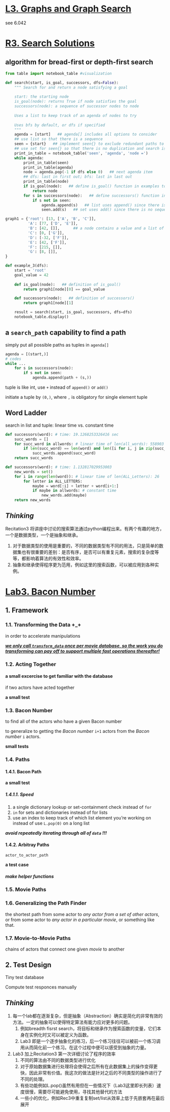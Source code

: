 # <u>L3. Graphs and Graph Search</u>

see 6.042

# <u>R3. Search Solutions</u>

## algorithm for bread-first or depth-first search

```python
from table import notebook_table #visualization

def search(start, is_goal, successors, dfs=False):
    """ Search for and return a node satisfying a goal
    
    start: the starting node
    is_goal(node): returns True if node satisfies the goal
    successors(node): a sequence of successor nodes to node
    
    Uses a list to keep track of an agenda of nodes to try
    
    Uses bfs by default, or dfs if specified
    """
    agenda = [start]   ## agenda[] includes all options to consider
    ## use list so that there is a sequence
    seen = {start}   ## implement seen{} to exclude redundant paths to node
    ## use set for seen{} so that there is no duplication and search is more efficient
    print_in_table = notebook_table('seen', 'agenda', 'node =')
    while agenda:
        print_in_table(seen)
        print_in_table(agenda)
        node = agenda.pop(-1 if dfs else 0)   ## next agenda item
        ## dfs: last in first out; bfs: last in last out
        print_in_table(node)
        if is_goal(node):   ## define is_goal() function in examples to define the goal
            return node
        for s in successors(node):   ## define successors() function in examples to define possible adjoining nodes
            if s not in seen:
                agenda.append(s)   ## list uses append() since there is a sequence
                seen.add(s)   ## set uses add() since there is no sequence
```

```python
graph1 = {'root': [13, ['A', 'B', 'C']],
          'A': [77, ['D', 'E']],
          'B': [42, []],      ## a node contains a value and a list of adjoining nodes
          'C': [0, ['G']],
          'D': [-32, ['F']],
          'E': [42, ['F']],
          'F': [215, []],
          'G': [8, []],
}
```

```python
def example_3(dfs):
    start = 'root'
    goal_value = 42
    
    def is_goal(node):   ## definition of is_goal()
        return graph1[node][0] == goal_value

    def successors(node):   ## definition of successors()
        return graph1[node][1]

    result = search(start, is_goal, successors, dfs=dfs)
    notebook_table.display()
```

## a `search_path` capability to find a path

simply put all possible paths as tuples in `agenda[]`

```python
agenda = [(start,)]
# codes
while ...
    for s in successors(node):
        if s not in seen:
            agenda.append(path + (s,))
```

tuple is like int, use `+` instead of `append()` or `add()`

initiate a tuple by `(0,)`, where `,` is obligatory for single element tuple

## Word Ladder

search in list and tuple: linear time vs. constant time

```python
def successors(word): # time: 19.1268253326416 sec
    succ_words = []
    for succ_word in allwords: # linear time of len(all_words): 558903
        if len(succ_word) == len(word) and len([i for i, j in zip(succ_word, word) if i!= j]) == 1:
            succ_words.append(succ_word)
    return succ_words

def successors(word): # time: 1.132817029953003  
    new_words = set()
    for i in range(len(word)): # linear time of len(ALL_Letters): 26
        for letter in ALL_LETTERS:
            maybe = word[:i] + letter + word[i+1:]
            if maybe in allwords: # constant time
                new_words.add(maybe)
    return new_words
```

## *Thinking*

Recitation3 将讲座中讨论的搜索算法通过python编程出来。有两个有趣的地方，一个是数据类型，一个是抽象和继承。

1. 对于数据类型的使用是重要的，不同的数据类型有不同的用法，只是简单的数据集也有很重要的差别：是否有序，是否可以有重复元素，搜索的复杂度等等，都影响着算法的有效性和效率。
2. 抽象和继承使得程序更为范用，例如这里的搜索函数，可以被应用到各种实例。

# <u>Lab3. Bacon Number</u>

## 1. Framework

### 1.1. Transforming the Data +_+

in order to accelerate  manipulations

<u>***we only call `transform_data` once per movie database, so the work you do transforming can pay off to support multiple fast operations thereafter!***</u>

### 1.2. Acting Together

#### a small excercise to get familiar with the database

if two actors have acted together

**a small test**

### 1.3. Bacon Number

to find all of the actors who have a given Bacon number

to generalize to getting the *Bacon number* `i+1` actors from the *Bacon number* `i` actors.

**small tests**

### 1.4. Paths

#### 1.4.1. Bacon Path

**a small test**

##### 1.4.1.1. Speed

1. a single dictionary lookup or set-containment check instead of `for`
2. `in` for sets and dictionaries instead of for lists
3. use an index to keep track of which list element you’re working on instead of use `L.pop(0)` on a long list

***avoid repeatedly iterating through all of `data` !!!***

#### 1.4.2. Arbitray Paths

 `actor_to_actor_path` 

**a test case**

##### make helper functions

### 1.5. Movie Paths

### 1.6. Generalizing the Path Finder

the shortest path from some actor to *any actor from a set of other actors*, or from some actor to *any actor in a particular movie*, or something like that.

### 1.7. Movie-to-Movie Paths

chains of actors that connect one given *movie* to another

## 2. Test Design

Tiny test database

Compute test responces manually

## *Thinking*

1. 每一个lab都在逐渐复杂，但是抽象（Abstraction）确实是简化的非常有效的方法。一定的抽象可以使得特定算法有能力应对更多的问题。
   1. 例如breadth fisrst search，将目标和继承作为搜索函数的变量，它们本身在实例化时又可以被定义为函数。
   2. Lab3 即是一个逐步抽象化的练习，后一个练习往往可以被前一个练习调用从而简化前一个练习。在这个过程中便可以感受到抽象的力量。
2. Lab3 加上Recitation3 第一次详细讨论了程序的效率
   1. 不同的算法由不同的数据类型进行优化
   2. 对于原始数据集进行处理将会使得之后所有在此数据集上的操作变得更快，因此非常有价值。我这次的做法是针对之后的不同类型的操作进行了不同的处理。
   3. 有些功能例如L.pop()虽然有用但在一些情况下（Lab3这里即长列表）速度很慢，需要尽可能避免使用，寻找其他替代的方法
   4. 一些小的优化，例如Rec3中重复复制set/list从效率上低于先嵌套再在最后展开



